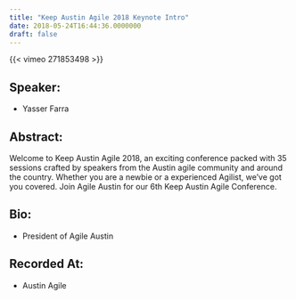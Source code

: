 ```yaml
---
title: "Keep Austin Agile 2018 Keynote Intro"
date: 2018-05-24T16:44:36.0000000
draft: false
---
```


{{< vimeo 271853498 >}}

## Speaker:

 - Yasser Farra

## Abstract:

<p>Welcome to Keep Austin Agile 2018, an exciting conference packed with 35 sessions crafted by speakers from the Austin agile community and around the country. Whether you are a newbie or a experienced Agilist, we’ve got you covered. Join Agile Austin for our 6th Keep Austin Agile Conference. </p>

## Bio:

 - <p>President of Agile Austin</p>

## Recorded At:

 - Austin Agile

